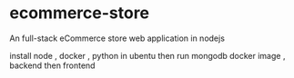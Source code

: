 # ecommerce-store
An full-stack eCommerce store web application in nodejs 

install node , docker , python in ubentu 
then run mongodb docker image , backend then frontend 